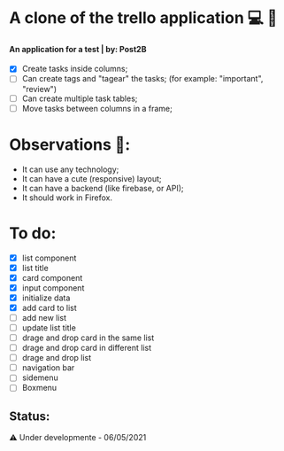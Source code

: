 # A clone of the trello application :computer: :memo:
#### An application for a test | by: Post2B
- [X] Create tasks inside columns;
- [ ] Can create tags and "tagear" the tasks; (for example: "important", "review")
- [ ] Can create multiple task tables;
- [ ] Move tasks between columns in a frame;

# Observations :eyes::
- It can use any technology;
- It can have a cute (responsive) layout;
- It can have a backend (like firebase, or API);
- It should work in Firefox.

# To do:
- [X] list component
- [X] list title
- [X] card component
- [X] input component
- [X] initialize data
- [X] add card to list
- [ ] add new list
- [ ] update list title
- [ ] drage and drop card in the same list
- [ ] drage and drop card in different list
- [ ] drage and drop list
- [ ] navigation bar
- [ ] sidemenu
- [ ] Boxmenu

## Status:
:warning: Under developmente - 06/05/2021